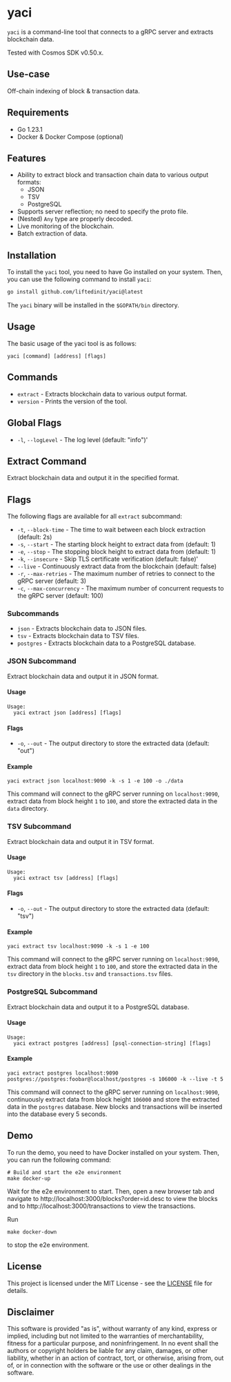 # yaci

`yaci` is a command-line tool that connects to a gRPC server and extracts blockchain data.

Tested with Cosmos SDK v0.50.x.

## Use-case

Off-chain indexing of block & transaction data.

## Requirements

- Go 1.23.1
- Docker & Docker Compose (optional)

## Features

- Ability to extract block and transaction chain data to various output formats:
  - JSON
  - TSV
  - PostgreSQL
- Supports server reflection; no need to specify the proto file.
- (Nested) `Any` type are properly decoded.
- Live monitoring of the blockchain.
- Batch extraction of data.

## Installation

To install the `yaci` tool, you need to have Go installed on your system. Then, you can use the following command to install `yaci`:

```sh
go install github.com/liftedinit/yaci@latest
```

The `yaci` binary will be installed in the `$GOPATH/bin` directory.

## Usage
The basic usage of the yaci tool is as follows:
```shell
yaci [command] [address] [flags]
```

## Commands

- `extract` - Extracts blockchain data to various output format.
- `version` - Prints the version of the tool. 

## Global Flags

- `-l`, `--logLevel` - The log level (default: "info")'

## Extract Command

Extract blockchain data and output it in the specified format.

## Flags

The following flags are available for all `extract` subcommand:

- `-t`, `--block-time` - The time to wait between each block extraction (default: 2s)
- `-s`, `--start` - The starting block height to extract data from (default: 1)
- `-e`, `--stop` - The stopping block height to extract data from (default: 1)
- `-k`, `--insecure` - Skip TLS certificate verification (default: false)'
- `--live` - Continuously extract data from the blockchain (default: false)
- `-r`, `--max-retries` - The maximum number of retries to connect to the gRPC server (default: 3)
- `-c`, `--max-concurrency` - The maximum number of concurrent requests to the gRPC server (default: 100)

### Subcommands

- `json` - Extracts blockchain data to JSON files.
- `tsv` - Extracts blockchain data to TSV files.
- `postgres` - Extracts blockchain data to a PostgreSQL database.

### JSON Subcommand

Extract blockchain data and output it in JSON format.

#### Usage

```
Usage:
  yaci extract json [address] [flags]
```

#### Flags

- `-o`, `--out` - The output directory to store the extracted data (default: "out")

#### Example

```shell
yaci extract json localhost:9090 -k -s 1 -e 100 -o ./data
```

This command will connect to the gRPC server running on `localhost:9090`, extract data from block height `1` to `100`, and store the extracted data in the `data` directory.

### TSV Subcommand

Extract blockchain data and output it in TSV format.

#### Usage

```
Usage:
  yaci extract tsv [address] [flags]
```

#### Flags

- `-o`, `--out` - The output directory to store the extracted data (default: "tsv")

#### Example

```shell
yaci extract tsv localhost:9090 -k -s 1 -e 100
```

This command will connect to the gRPC server running on `localhost:9090`, extract data from block height `1` to `100`, and store the extracted data in the `tsv` directory in the `blocks.tsv` and `transactions.tsv` files.

### PostgreSQL Subcommand

Extract blockchain data and output it to a PostgreSQL database.

#### Usage

```
Usage:
  yaci extract postgres [address] [psql-connection-string] [flags]
```


#### Example

```shell
yaci extract postgres localhost:9090 postgres://postgres:foobar@localhost/postgres -s 106000 -k --live -t 5
```

This command will connect to the gRPC server running on `localhost:9090`, continuously extract data from block height `106000` and store the extracted data in the `postgres` database. New blocks and transactions will be inserted into the database every 5 seconds.

## Demo

To run the demo, you need to have Docker installed on your system. Then, you can run the following command:

```shell
# Build and start the e2e environment
make docker-up
```

Wait for the e2e environment to start. Then, open a new browser tab and navigate to http://localhost:3000/blocks?order=id.desc to view the blocks and to http://localhost:3000/transactions to view the transactions.

Run

```shell
make docker-down
```

to stop the e2e environment.

## License

This project is licensed under the MIT License - see the [LICENSE](LICENSE) file for details.

## Disclaimer

This software is provided "as is", without warranty of any kind, express or implied, including but not limited to the warranties of merchantability, fitness for a particular purpose, and noninfringement. In no event shall the authors or copyright holders be liable for any claim, damages, or other liability, whether in an action of contract, tort, or otherwise, arising from, out of, or in connection with the software or the use or other dealings in the software.
